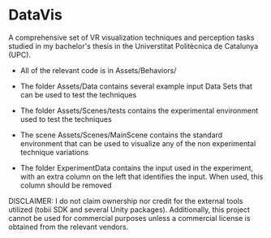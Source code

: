 # DataVis
A comprehensive set of VR visualization techniques and perception tasks studied in my bachelor's thesis in the Universtitat Politècnica de Catalunya (UPC).

- All of the relevant code is in Assets/Behaviors/

- The folder Assets/Data contains several example input Data Sets that can be used to test the techniques

- The folder Assets/Scenes/tests contains the experimental environment used to test the techniques

- The scene Assets/Scenes/MainScene contains the standard environment that can be used to visualize any of the non experimental technique variations

- The folder ExperimentData contains the input used in the experiment, with an extra column on the left that identifies the input. When used, this column should be removed

DISCLAIMER:
I do not claim ownership nor credit for the external tools utilized (tobii SDK and several Unity packages). Additionally, this project cannot be used for commercial purposes unless a commercial license is obtained from the relevant vendors.
